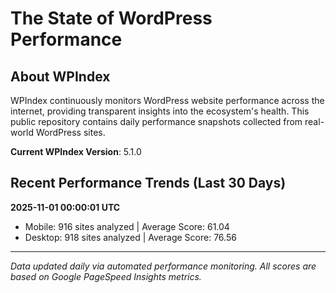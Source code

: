 # The State of WordPress Performance

## About WPIndex
WPIndex continuously monitors WordPress website performance across the internet, providing transparent insights into the ecosystem's health. This public repository contains daily performance snapshots collected from real-world WordPress sites.

**Current WPIndex Version**: 5.1.0

## Recent Performance Trends (Last 30 Days)

<!-- Performance entries start here, newest first -->
**2025-11-01 00:00:01 UTC**
- Mobile: 916 sites analyzed | Average Score: 61.04
- Desktop: 918 sites analyzed | Average Score: 76.56


---
*Data updated daily via automated performance monitoring. All scores are based on Google PageSpeed Insights metrics.*
